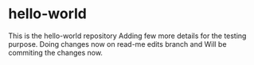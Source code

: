 # hello-world
This is the hello-world repository
Adding few more details for the testing purpose.
Doing changes now on read-me edits branch and Will be commiting the changes now.
